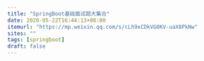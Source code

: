 ```yaml
---
title: "SpringBoot基础面试题大集合"
date: 2020-05-22T16:44:13+08:00
itemurl: "https://mp.weixin.qq.com/s/cLh9xCDkVG0KV-uaX8PkNw"
sites: ""
tags: [springboot]
draft: false
---
```


